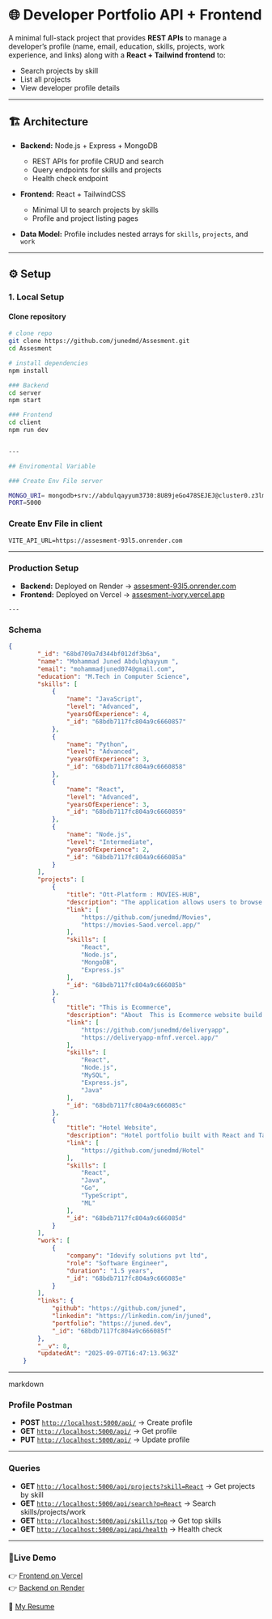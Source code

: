 # 🌐 Developer Portfolio API + Frontend

A minimal full-stack project that provides **REST APIs** to manage a developer’s profile (name, email, education, skills, projects, work experience, and links) along with a **React + Tailwind frontend** to:

- Search projects by skill  
- List all projects  
- View developer profile details  

---

## 🏗 Architecture

- **Backend:** Node.js + Express + MongoDB  
  - REST APIs for profile CRUD and search  
  - Query endpoints for skills and projects  
  - Health check endpoint  

- **Frontend:** React + TailwindCSS  
  - Minimal UI to search projects by skills  
  - Profile and project listing pages  

- **Data Model:** Profile includes nested arrays for `skills`, `projects`, and `work`  

---

## ⚙️ Setup

### 1. Local Setup

#### Clone repository

```bash
# clone repo
git clone https://github.com/junedmd/Assesment.git
cd Assesment

# install dependencies
npm install

### Backend 
cd server
npm start

### Frontend
cd client
npm run dev


---

## Enviromental Variable

### Create Env File server 

MONGO_URI= mongodb+srv://abdulqayyum3730:8U89jeGo478SEJEJ@cluster0.z3lmbpu.mongodb.net/assestment
PORT=5000

```

### Create Env File in client 
```
VITE_API_URL=https://assesment-93l5.onrender.com
```
--- 

### Production Setup

- **Backend:** Deployed on Render → [assesment-93l5.onrender.com](https://assesment-93l5.onrender.com)  
- **Frontend:** Deployed on Vercel → [assesment-ivory.vercel.app](https://assesment-ivory.vercel.app)  

```
---
```

### Schema
```json
{
        "_id": "68bd709a7d344bf012df3b6a",
        "name": "Mohammad Juned Abdulqhayyum ",
        "email": "mohammadjuned074@gmail.com",
        "education": "M.Tech in Computer Science",
        "skills": [
            {
                "name": "JavaScript",
                "level": "Advanced",
                "yearsOfExperience": 4,
                "_id": "68bdb7117fc804a9c6660857"
            },
            {
                "name": "Python",
                "level": "Advanced",
                "yearsOfExperience": 3,
                "_id": "68bdb7117fc804a9c6660858"
            },
            {
                "name": "React",
                "level": "Advanced",
                "yearsOfExperience": 3,
                "_id": "68bdb7117fc804a9c6660859"
            },
            {
                "name": "Node.js",
                "level": "Intermediate",
                "yearsOfExperience": 2,
                "_id": "68bdb7117fc804a9c666085a"
            }
        ],
        "projects": [
            {
                "title": "Ott-Platform : MOVIES-HUB",
                "description": "The application allows users to browse movies, view detailed information, and manage accounts through login and signup features.",
                "link": [
                    "https://github.com/junedmd/Movies",
                    "https://movies-5aod.vercel.app/"
                ],
                "skills": [
                    "React",
                    "Node.js",
                    "MongoDB",
                    "Express.js"
                ],
                "_id": "68bdb7117fc804a9c666085b"
            },
            {
                "title": "This is Ecommerce",
                "description": "About  This is Ecommerce website build using MERNSTACK Technology.React frontend with filters, search, and product details",
                "link": [
                    "https://github.com/junedmd/deliveryapp",
                    "https://deliveryapp-mfnf.vercel.app/"
                ],
                "skills": [
                    "React",
                    "Node.js",
                    "MySQL",
                    "Express.js",
                    "Java"
                ],
                "_id": "68bdb7117fc804a9c666085c"
            },
            {
                "title": "Hotel Website",
                "description": "Hotel portfolio built with React and Tailwind CSS",
                "link": [
                    "https://github.com/junedmd/Hotel"
                ],
                "skills": [
                    "React",
                    "Java",
                    "Go",
                    "TypeScript",
                    "ML"
                ],
                "_id": "68bdb7117fc804a9c666085d"
            }
        ],
        "work": [
            {
                "company": "Idevify solutions pvt ltd",
                "role": "Software Engineer",
                "duration": "1.5 years",
                "_id": "68bdb7117fc804a9c666085e"
            }
        ],
        "links": {
            "github": "https://github.com/juned",
            "linkedin": "https://linkedin.com/in/juned",
            "portfolio": "https://juned.dev",
            "_id": "68bdb7117fc804a9c666085f"
        },
        "__v": 8,
        "updatedAt": "2025-09-07T16:47:13.963Z"
    }

```

---

markdown
### Profile Postman 

- **POST** [`http://localhost:5000/api/`](https://assesment-93l5.onrender.com/api) → Create profile  
- **GET** [`http://localhost:5000/api/`](https://assesment-93l5.onrender.com/api) → Get profile  
- **PUT** [`http://localhost:5000/api/`](https://assesment-93l5.onrender.com/api) → Update profile  

---

### Queries

- **GET** [`http://localhost:5000/api/projects?skill=React`](https://assesment-93l5.onrender.com/api/projects?skill=React) → Get projects by skill  
- **GET** [`http://localhost:5000/api/search?q=React`](https://assesment-93l5.onrender.com/api/search?q=React) → Search skills/projects/work  
- **GET** [`http://localhost:5000/api/skills/top`](https://assesment-93l5.onrender.com/api/skills/top) → Get top skills  
- **GET** [`http://localhost:5000/api/api/health`](https://assesment-93l5.onrender.com/api/health) → Health check  

---
### 🔗Live Demo

👉 [Frontend on Vercel](https://assesment-ivory.vercel.app)  
👉 [Backend on Render](https://assesment-93l5.onrender.com)  

📄 [My Resume](https://sapphire-lorrayne-98.tiiny.site)
